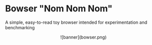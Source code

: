 # Bowser "Nom Nom Nom"

A simple, easy-to-read toy browser intended for experimentation and benchmarking

<div style="text-align: center;">
  ![banner](bowser.png)
</div>

